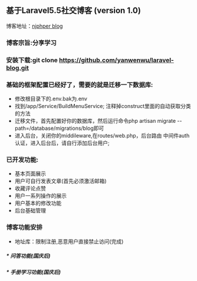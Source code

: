 基于Laravel5.5社交博客 (version 1.0)
---------------------
博客地址：<a href="https://www.njphper.com" target="_blank">njphper blog</a>

### 博客宗旨:分享学习

### 安装下载:git clone https://github.com/yanwenwu/laravel-blog.git

### 基础的框架配置已经好了，需要的就是迁移一下数据库:
* 修改根目录下的.env.bak为.env  
* 找到/app/Service/BuildMenuService; 注释掉construct里面的自动获取分类的方法  
* 迁移文件，首先配置好你的数据库，然后运行命令php artisan migrate --path=/database/migrations/blog即可  
* 进入后台，关闭你的middileware,在routes/web.php，后台路由 中间件auth认证，进入后台后，请自行添加后台用户;  

### 已开发功能: 
* 基本页面展示  
* 用户可自行发表文章(首先必须激活邮箱)  
* 收藏评论点赞  
* 用户一系列操作的展示  
* 用户基本的修改功能  
* 后台基础管理

### 博客功能安排
* 地址库：限制注册,恶意用户直接禁止访问(完成)  
##### * 问答功能(国庆后)
##### * 手册学习功能(国庆后)


